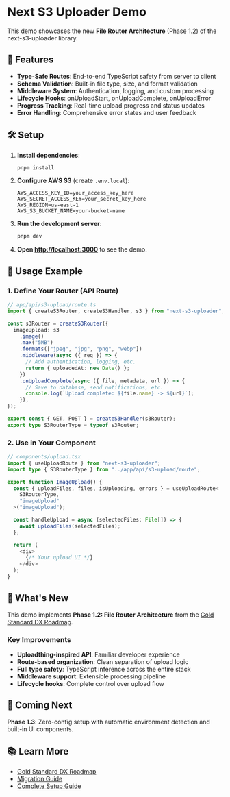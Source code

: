 # Next S3 Uploader Demo

This demo showcases the new **File Router Architecture** (Phase 1.2) of the next-s3-uploader library.

## 🚀 Features

- **Type-Safe Routes**: End-to-end TypeScript safety from server to client
- **Schema Validation**: Built-in file type, size, and format validation  
- **Middleware System**: Authentication, logging, and custom processing
- **Lifecycle Hooks**: onUploadStart, onUploadComplete, onUploadError
- **Progress Tracking**: Real-time upload progress and status updates
- **Error Handling**: Comprehensive error states and user feedback

## 🛠️ Setup

1. **Install dependencies**:

   ```bash
   pnpm install
   ```

2. **Configure AWS S3** (create `.env.local`):

   ```env
   AWS_ACCESS_KEY_ID=your_access_key_here
   AWS_SECRET_ACCESS_KEY=your_secret_key_here
   AWS_REGION=us-east-1
   AWS_S3_BUCKET_NAME=your-bucket-name
   ```

3. **Run the development server**:

   ```bash
   pnpm dev
   ```

4. **Open [http://localhost:3000](http://localhost:3000)** to see the demo.

## 📝 Usage Example

### 1. Define Your Router (API Route)

```typescript
// app/api/s3-upload/route.ts
import { createS3Router, createS3Handler, s3 } from "next-s3-uploader";

const s3Router = createS3Router({
  imageUpload: s3
    .image()
    .max("5MB")
    .formats(["jpeg", "jpg", "png", "webp"])
    .middleware(async ({ req }) => {
      // Add authentication, logging, etc.
      return { uploadedAt: new Date() };
    })
    .onUploadComplete(async ({ file, metadata, url }) => {
      // Save to database, send notifications, etc.
      console.log(`Upload complete: ${file.name} -> ${url}`);
    }),
});

export const { GET, POST } = createS3Handler(s3Router);
export type S3RouterType = typeof s3Router;
```

### 2. Use in Your Component

```typescript
// components/upload.tsx
import { useUploadRoute } from "next-s3-uploader";
import type { S3RouterType } from "../app/api/s3-upload/route";

export function ImageUpload() {
  const { uploadFiles, files, isUploading, errors } = useUploadRoute<
    S3RouterType,
    "imageUpload"
  >("imageUpload");

  const handleUpload = async (selectedFiles: File[]) => {
    await uploadFiles(selectedFiles);
  };

  return (
    <div>
      {/* Your upload UI */}
    </div>
  );
}
```

## 🎯 What's New

This demo implements **Phase 1.2: File Router Architecture** from the [Gold Standard DX Roadmap](../../packages/next-s3-uploader/GOLD_STANDARD_DX_ROADMAP.md).

### Key Improvements

- **Uploadthing-inspired API**: Familiar developer experience
- **Route-based organization**: Clean separation of upload logic
- **Full type safety**: TypeScript inference across the entire stack
- **Middleware support**: Extensible processing pipeline
- **Lifecycle hooks**: Complete control over upload flow

## 🔮 Coming Next

**Phase 1.3**: Zero-config setup with automatic environment detection and built-in UI components.

## 📚 Learn More

- [Gold Standard DX Roadmap](../../packages/next-s3-uploader/GOLD_STANDARD_DX_ROADMAP.md)
- [Migration Guide](../../packages/next-s3-uploader/MIGRATION_GUIDE.md)
- [Complete Setup Guide](../../packages/next-s3-uploader/examples/COMPLETE_SETUP_GUIDE.md)
